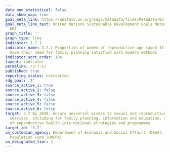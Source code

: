 ```yaml
---
data_non_statistical: false
data_show_map: true
goal_meta_link: https://unstats.un.org/sdgs/metadata/files/Metadata-03-07-01.pdf
goal_meta_link_text: United Nations Sustainable Development Goals Metadata (PDF 357
  KB)
graph_title: ''
graph_type: line
indicator: 3.7.1
indicator_name: 3.7.1 Proportion of women of reproductive age (aged 15-49 years) who
  have their need for family planning satisfied with modern methods
indicator_sort_order: 104
layout: indicator
permalink: /3-7-1/
published: true
reporting_status: notstarted
sdg_goal: '3'
source_active_1: true
source_active_2: false
source_active_3: false
source_active_4: false
source_active_5: false
source_active_6: false
target: 3.7 By 2030, ensure universal access to sexual and reproductive health-care
  services, including for family planning, information and education, and the integration
  of reproductive health into national strategies and programmes
target_id: '3.7'
un_custodian_agency: Department of Economic and Social Affairs (DESA), United Nations
  Population Fund (UNFPA)
un_designated_tier: 1
---
```

